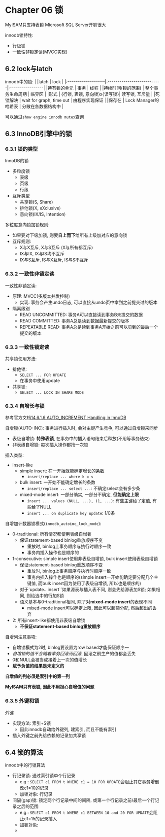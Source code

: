# Chapter 06 锁

MyISAM只支持表锁
Microsoft SQL Server开销很大

innodb锁特性: 
- 行级锁
- 一致性非锁定读(MVCC实现)

## 6.2 lock与latch

innodb中的锁:
|                    |latch                       | lock             |
|:-------------------|:---------------------------|:-----------------|
|持有锁的单元         | 事务                       | 线程              |
|持续时间(锁的范围)   | 整个事务生命周期             | 临界区           |
|形式                | {行锁, 表锁, 意向锁}x{读写锁}| 读写锁, 互斥量    |
|死锁解决            | wait for graph, time out    | 由程序实现保证    |
|保存在              | Lock Manager的哈希表        | 分散在各数据结构中 |

可以通过`show engine innodb mutex`查询

## 6.3 InnoDB引擎中的锁

### 6.3.1 锁的类型

InnoDB的锁
- 多粒度锁
    - 表级
    - 页级
    - 行级
- 互斥类型
    - 共享锁(S, Share)
    - 排他锁(X, eXclusive)
    - 意向锁(IX/IS, Intention)

多粒度意向锁加锁规则:
- 如果要对下级加锁, 则要**自上而下**给所有上级加对应的意向锁
- 互斥规则:
    - X与X互斥, X与S互斥 (X与所有都互斥)
    - IX与IX, IX与IS均不互斥
    - IX与S互斥, IS与X互斥, IS与S不互斥

### 6.3.2 一致性非锁定读

一致性非锁定读:
- 原理: MVCC(多版本并发控制)
    - 实现: 事务会产生undo日志, 可以直接从undo页中拿到之前提交过的版本
- 隔离级别
    - READ UNCOMMITTED: 事务A可以直接读到事务B未提交的数据
    - READ COMMITTED: 事务A总是读到数据最新提交的版本
    - REPEATABLE READ: 事务A总是读到事务A开始之前可以见到的最后一个提交的版本

### 6.3.3 一致性锁定读

共享锁使用方法:
- 排他锁: 
    - `SELECT ... FOR UPDATE`
    - 在事务中使用update
- 共享锁: 
    - `SELECT ... LOCK IN SHARE MODE`

### 6.3.4 自增长与锁

参考官方文档[14.6.1.6 AUTO_INCREMENT Handling in InnoDB](https://dev.mysql.com/doc/refman/5.7/en/innodb-auto-increment-handling.html)

自增锁(AUTO-INC): 事务进行插入时, 会对主键产生竞争, 可以通过自增锁来同步
- 表级自增锁: **特殊表锁**,  在事务中的插入语句结束后释放(不用等事务结束)
- 非表级自增锁: 每次插入操作都抢一次锁

插入类型:
- insert-like
    - simple insert: 在一开始就能确定增长的条数
        - `insert/replace ... where k = v`
    - bulk insert: 一开始不能确定增长的条数
        - `insert/replace ... select ...`: 不确定select会有多少条
    - mixed-mode insert: 一部分确实, 一部分不确定, **但能确定上限**
        - `insert ... values (NULL, ...), (1, ...)`: 有些主键给了定值, 有些给了NULL
        - `insert ... on duplicate key update`: 1/0条

自增加计数器锁模式(`innodb_autoinc_lock_mode`):
- 0-traditional: 所有情况都使用表级自增锁
    - 保证statement-based binlog重放顺序不变
        - 重放时, binlog上事务顺序与执行时顺序一致
        - 事务内插入操作也是顺序的
- 1-consecutive: simple insert使用非表级自增锁, bulk insert使用表级自增锁
    - 保证statement-based binlog重放顺序不变
        - 重放时, binlog上事务顺序与执行时顺序一致
        - 事务内插入操作也是顺序的(simple insert一开始能确定要分配几个主键值, 而bulk insert因为使用了表级自增锁, 所以也是顺序的)
    - 对于`update...insert``如果源表与插入表不同, 则会先给源表加S锁; 如果相同, 则给选中的行加S锁
    - 语义基本与0-traditional相同, 除了对**mixed-mode insert**的表现不同
        - mixed-mode insert可以确定上限, 因此可以超额分配, 然后超出的丢弃
- 2: 所有insert-like都使用非表级自增锁
    - **不保证statement-based binlog重放顺序**


自增列注意事项:
- 自增锁模式为2时, binlog要设置为row based才能保证顺序一
- *自增锁的值不会随着事务回滚而回滚*, 回滚之前生产的值都会丢失
- 0和NULL会被当成接着上一次的值增长
- **赋予负值的结果是未定义的**


**自增值的列必须是索引中的第一列**

**MyISAM只有表锁, 因此不用担心自增值的问题**

### 6.3.5 外键和锁

外键
- 实现方法: 索引+S锁
    - 因此innodb自动给外键列, 建索引, 而且不能有索引
- 插入外键之前先给依赖的记录加共享锁

## 6.4 锁的算法

innodb中的行锁算法
- 行记录锁: 通过索引锁单个行记录
    - e.g.: `SELECT c1 FROM t WHERE c1 = 10 FOR UPDATE`会阻止其它事务增删改c1=10的记录
    - 加锁对象: 行记录
- 间隔(gap)锁: 锁定两个行记录中间的间隔, 或第一个行记录之前/最后一个行记录之后的范围
    - e.g.: `SELECT c1 FROM t WHERE c1 BETWEEN 10 and 20 FOR UPDATE`会阻止c1=15的记录插入
    - 加锁对象: 
    - 